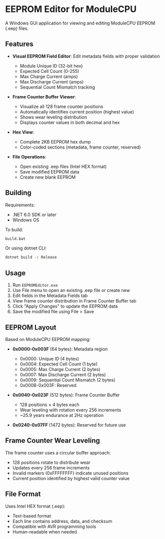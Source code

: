 # EEPROM Editor for ModuleCPU

A Windows GUI application for viewing and editing ModuleCPU EEPROM (.eep) files.

## Features

- **Visual EEPROM Field Editor**: Edit metadata fields with proper validation
  - Module Unique ID (32-bit hex)
  - Expected Cell Count (0-255)
  - Max Charge Current (amps)
  - Max Discharge Current (amps)
  - Sequential Count Mismatch tracking

- **Frame Counter Buffer Viewer**:
  - Visualize all 128 frame counter positions
  - Automatically identifies current position (highest value)
  - Shows wear leveling distribution
  - Displays counter values in both decimal and hex

- **Hex View**:
  - Complete 2KB EEPROM hex dump
  - Color-coded sections (metadata, frame counter, reserved)

- **File Operations**:
  - Open existing .eep files (Intel HEX format)
  - Save modified EEPROM data
  - Create new blank EEPROM

## Building

Requirements:
- .NET 6.0 SDK or later
- Windows OS

To build:
```bash
build.bat
```

Or using dotnet CLI:
```bash
dotnet build -c Release
```

## Usage

1. Run `EEPROMEditor.exe`
2. Use File menu to open an existing .eep file or create new
3. Edit fields in the Metadata Fields tab
4. View frame counter distribution in Frame Counter Buffer tab
5. Click "Apply Changes" to update the EEPROM data
6. Save the modified file using File > Save

## EEPROM Layout

Based on ModuleCPU EEPROM mapping:

- **0x0000-0x003F** (64 bytes): Metadata region
  - 0x0000: Unique ID (4 bytes)
  - 0x0004: Expected Cell Count (1 byte)
  - 0x0005: Max Charge Current (2 bytes)
  - 0x0007: Max Discharge Current (2 bytes)
  - 0x0009: Sequential Count Mismatch (2 bytes)
  - 0x000B-0x003F: Reserved

- **0x0040-0x023F** (512 bytes): Frame Counter Buffer
  - 128 positions × 4 bytes each
  - Wear leveling with rotation every 256 increments
  - ~25.9 years endurance at 2Hz operation

- **0x0240-0x07FF** (1472 bytes): Reserved for future use

## Frame Counter Wear Leveling

The frame counter uses a circular buffer approach:
- 128 positions rotate to distribute wear
- Updates every 256 frame increments
- Invalid markers (0xFFFFFFFF) indicate unused positions
- Current position identified by highest valid counter value

## File Format

Uses Intel HEX format (.eep):
- Text-based format
- Each line contains address, data, and checksum
- Compatible with AVR programming tools
- Human-readable when needed